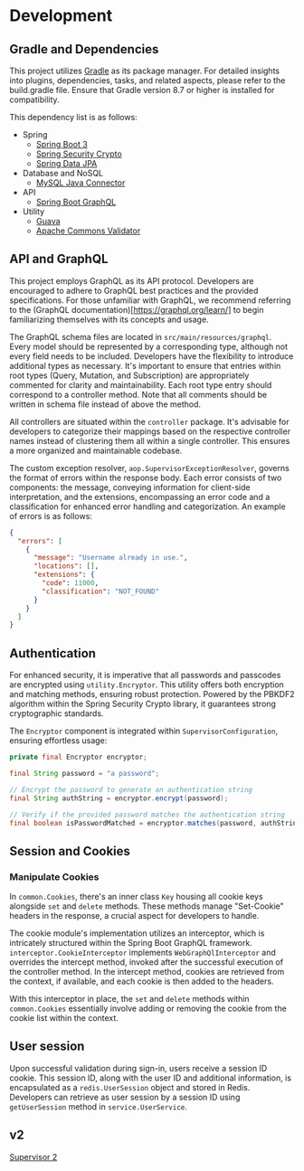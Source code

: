 # Development

## Gradle and Dependencies

This project utilizes [Gradle]((https://docs.gradle.org/current/userguide/userguide.html)) as its package manager. For detailed insights into plugins, dependencies, tasks, and related aspects, please refer to the build.gradle file. Ensure that Gradle version 8.7 or higher is installed for compatibility.

This dependency list is as follows:

* Spring
    * [Spring Boot 3](https://docs.spring.io/spring-boot/docs/current/reference/htmlsingle/)
    * [Spring Security Crypto](https://docs.spring.io/spring-security/site/docs/5.0.x/reference/html/crypto.html)
    * [Spring Data JPA](https://docs.spring.io/spring-data/jpa/reference/index.html)
* Database and NoSQL
    * [MySQL Java Connector](https://www.mysql.com/products/connector/)
* API
    * [Spring Boot GraphQL](https://docs.spring.io/spring-graphql/docs/1.2.2/reference/html/)
* Utility
    * [Guava](https://github.com/google/guava/wiki)
    * [Apache Commons Validator](https://commons.apache.org/proper/commons-validator/)

## API and GraphQL

This project employs GraphQL as its API protocol. Developers are encouraged to adhere to GraphQL best practices and the provided specifications. For those unfamiliar with GraphQL, we recommend referring to the (GraphQL documentation)[https://graphql.org/learn/] to begin familiarizing themselves with its concepts and usage.

The GraphQL schema files are located in `src/main/resources/graphql`. Every model should be represented by a corresponding type, although not every field needs to be included. Developers have the flexibility to introduce additional types as necessary. It's important to ensure that entries within root types (Query, Mutation, and Subscription) are appropriately commented for clarity and maintainability. Each root type entry should correspond to a controller method. Note that all comments should be written in schema file instead of above the method.

All controllers are situated within the `controller` package. It's advisable for developers to categorize their mappings based on the respective controller names instead of clustering them all within a single controller. This ensures a more organized and maintainable codebase.

The custom exception resolver, `aop.SupervisorExceptionResolver`, governs the format of errors within the response body. Each error consists of two components: the message, conveying information for client-side interpretation, and the extensions, encompassing an error code and a classification for enhanced error handling and categorization. An example of errors is as follows:

```json
{
  "errors": [
    {
      "message": "Username already in use.",
      "locations": [],
      "extensions": {
        "code": 11000,
        "classification": "NOT_FOUND"
      }
    }
  ]
}
```

## Authentication

For enhanced security, it is imperative that all passwords and passcodes are encrypted using `utility.Encryptor`. This utility offers both encryption and matching methods, ensuring robust protection. Powered by the PBKDF2 algorithm within the Spring Security Crypto library, it guarantees strong cryptographic standards.

The `Encryptor` component is integrated within `SupervisorConfiguration`, ensuring effortless usage:

```java
private final Encryptor encryptor;

final String password = "a password";

// Encrypt the password to generate an authentication string
final String authString = encryptor.encrypt(password);

// Verify if the provided password matches the authentication string
final boolean isPasswordMatched = encryptor.matches(password, authString);
```

## Session and Cookies

### Manipulate Cookies

In `common.Cookies`, there's an inner class `Key` housing all cookie keys alongside `set` and `delete` methods. These methods manage "Set-Cookie" headers in the response, a crucial aspect for developers to handle.

The cookie module's implementation utilizes an interceptor, which is intricately structured within the Spring Boot GraphQL framework. `interceptor.CookieInterceptor` implements `WebGraphQlInterceptor` and overrides the intercept method, invoked after the successful execution of the controller method. In the intercept method, cookies are retrieved from the context, if available, and each cookie is then added to the headers.

With this interceptor in place, the `set` and `delete` methods within `common.Cookies` essentially involve adding or removing the cookie from the cookie list within the context.

## User session

Upon successful validation during sign-in, users receive a session ID cookie. This session ID, along with the user ID and additional information, is encapsulated as a `redis.UserSession` object and stored in Redis. Developers can retrieve as user session by a session ID using `getUserSession` method in `service.UserService`.

## v2

[Supervisor 2](https://github.com/typinghare/supervisor-spring/tree/v2/src/main/java/me/jameschan/supervisor)